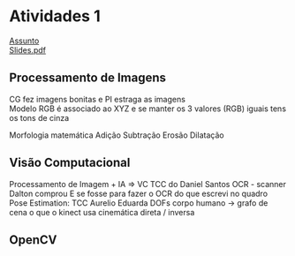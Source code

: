 # Atividades 1

[Assunto](Assunto.pdf)  
[Slides.pdf](Slides.pdf)  

## Processamento de Imagens  

CG fez imagens bonitas e PI estraga as imagens  
Modelo RGB é associado ao XYZ e se manter os 3 valores (RGB) iguais tens os tons de cinza

Morfologia matemática
Adição
Subtração
Erosão
Dilatação

## Visão Computacional  

Processamento de Imagem + IA => VC
TCC do Daniel Santos
OCR - scanner Dalton comprou
E se fosse para fazer o OCR do que escrevi no quadro
Pose Estimation: TCC Aurelio Eduarda
  DOFs corpo humano -> grafo de cena
  o que o kinect usa
    cinemática direta / inversa
  
## OpenCV  
